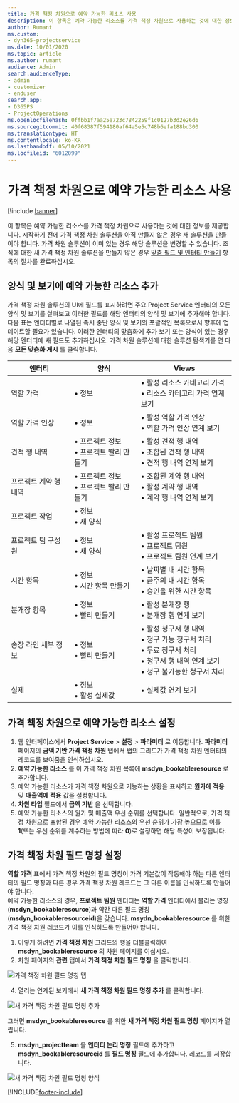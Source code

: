 ```yaml
---
title: 가격 책정 차원으로 예약 가능한 리소스 사용
description: 이 항목은 예약 가능한 리소스를 가격 책정 차원으로 사용하는 것에 대한 정보를 제공합니다.
author: Rumant
ms.custom:
- dyn365-projectservice
ms.date: 10/01/2020
ms.topic: article
ms.author: rumant
audience: Admin
search.audienceType:
- admin
- customizer
- enduser
search.app:
- D365PS
- ProjectOperations
ms.openlocfilehash: 0ffbb1f7aa25e723c7842259f1c0127b3d2e26d6
ms.sourcegitcommit: 40f68387f594180af64a5e5c748b6efa188bd300
ms.translationtype: HT
ms.contentlocale: ko-KR
ms.lasthandoff: 05/10/2021
ms.locfileid: "6012099"
---
```

# <a name="use-bookable-resource-as-a-pricing-dimension"></a>가격 책정 차원으로 예약 가능한 리소스 사용

[!include [banner](../includes/psa-now-project-operations.md)]

이 항목은 예약 가능한 리소스를 가격 책정 차원으로 사용하는 것에 대한 정보를 제공합니다. 시작하기 전에 가격 책정 차원 솔루션을 아직 만들지 않은 경우 새 솔루션을 만들어야 합니다. 가격 차원 솔루션이 이미 있는 경우 해당 솔루션을 변경할 수 있습니다. 조직에 대한 새 가격 책정 차원 솔루션을 만들지 않은 경우 [맞춤 필드 및 엔터티 만들기](create-custom-fields-entities.md) 항목의 절차를 완료하십시오.

## <a name="add-bookable-resource-to-forms-and-views"></a>양식 및 보기에 예약 가능한 리소스 추가
가격 책정 차원 솔루션의 UI에 필드를 표시하려면 주요 Project Service 엔터티의 모든 양식 및 보기를 살펴보고 이러한 필드를 해당 엔터티의 양식 및 보기에 추가해야 합니다.
다음 표는 엔터티별로 나열된 즉시 중단 양식 및 보기의 포괄적인 목록으로서 향후에 업데이트할 필요가 있습니다. 이러한 엔터티의 맞춤화에 추가 보기 또는 양식이 있는 경우 해당 엔터티에 새 필드도 추가하십시오.
가격 차원 솔루션에 대한 솔루션 탐색기를 연 다음 **모든 맞춤화 게시** 를 클릭합니다.


|   엔터티        | 양식   |Views        |
| ------------------------------|---------------------------------|----------------------------------|
|  역할 가격|• 정보 |• 활성 리소스 카테고리 가격<br> • 리소스 카테고리 가격 연계 보기|
|  역할 가격 인상|• 정보|• 활성 역할 가격 인상<br>• 역할 가격 인상 연계 보기|
|  견적 행 내역|• 프로젝트 정보<br>• 프로젝트 빨리 만들기|• 활성 견적 행 내역<br>• 조합된 견적 행 내역<br>• 견적 행 내역 연계 보기|
|  프로젝트 계약 행 내역|• 프로젝트 정보<br>• 프로젝트 빨리 만들기|• 조합된 계약 행 내역<br>• 활성 계약 행 내역<br>• 계약 행 내역 연계 보기|
|  프로젝트 작업|• 정보<br>• 새 양식||
|  프로젝트 팀 구성원|• 정보<br>• 새 양식|• 활성 프로젝트 팀원<br>• 프로젝트 팀원<br>• 프로젝트 팀원 연계 보기|
|  시간 항목|• 정보<br>• 시간 항목 만들기|• 날짜별 내 시간 항목<br>• 금주의 내 시간 항목<br>• 승인을 위한 시간 항목|
|  분개장 항목|• 정보<br>• 빨리 만들기|• 활성 분개장 행<br>• 분개장 행 연계 보기|
|  송장 라인 세부 정보|• 정보<br>• 빨리 만들기|• 활성 청구서 행 내역<br>• 청구 가능 청구서 처리<br>• 무료 청구서 처리<br>• 청구서 행 내역 연계 보기<br>• 청구 불가능한 청구서 처리|
|  실제|• 정보<br>• 활성 실제값|• 실제값 연계 보기|

## <a name="set-up-bookable-resource-as-a-pricing-dimension"></a>가격 책정 차원으로 예약 가능한 리소스 설정

1. 웹 인터페이스에서 **Project Service** > **설정** > **파라미터** 로 이동합니다. **파라미터** 페이지의 **금액 기반 가격 책정 차원** 탭에서 탭의 그리드가 가격 책정 차원 엔터티의 레코드를 보여줌을 인식하십시오. 
2. **예약 가능한 리소스** 를 이 가격 책정 차원 목록에 **msdyn_bookableresource** 로 추가합니다. 
3. 예약 가능한 리소스가 가격 책정 차원으로 기능하는 상황을 표시하고 **원가에 적용** 및 **매출액에 적용** 값을 설정합니다.
4. **차원 타입** 필드에서 **금액 기반** 을 선택합니다. 
5. 예약 가능한 리소스의 원가 및 매출액 우선 순위를 선택합니다. 일반적으로, 가격 책정 차원으로 포함된 경우 예약 가능한 리소스의 우선 순위가 가장 높으므로 이를 **1**(또는 우선 순위를 계수하는 방법에 따라 **0**)로 설정하면 해당 특성이 보장됩니다.

## <a name="set-up-pricing-dimension-field-names"></a>가격 책정 차원 필드 명칭 설정

**역할 가격** 표에서 가격 책정 차원의 필드 명칭이 가격 기본값이 작동해야 하는 다른 엔터티의 필드 명칭과 다른 경우 가격 책정 차원 레코드는 그 다른 이름을 인식하도록 만들어야 합니다.    
예약 가능한 리소스의 경우, **프로젝트 팀원** 엔터티는 **역할 가격** 엔터티에서 불리는 명칭 (**msdyn_bookableresource**)과 약간 다른 필드 명칭(**msdyn_bookableresourceid**)을 갖습니다. **msydn_bookableresource** 를 위한 가격 책정 차원 레코드가 이를 인식하도록 만들어야 합니다. 
1. 이렇게 하려면 **가격 책정 차원** 그리드의 행을 더블클릭하여 **msdyn_bookableresource** 의 차원 페이지를 여십시오.
2. 차원 페이지의 **관련** 탭에서 **가격 책정 차원 필드 명칭** 을 클릭합니다.

 ![가격 책정 차원 필드 명칭 탭](media/PD-fieldname.png)

4. 열리는 연계된 보기에서 **새 가격 책정 차원 필드 명칭 추가** 를 클릭합니다.

 ![새 가격 책정 차원 필드 명칭 추가](media/Add-NewPD-fieldname.png)


그러면 **msdyn_bookableresource** 를 위한 **새 가격 책정 차원 필드 명칭** 페이지가 열립니다. 

5. **msdyn_projectteam** 을 **엔터티 논리 명칭** 필드에 추가하고 **msdyn_bookableresourceid** 를 **필드 명칭** 필드에 추가합니다. 레코드를 저장합니다.

 ![새 가격 책정 차원 필드 명칭 양식](media/PD-fieldname-Added.png)


[!INCLUDE[footer-include](../includes/footer-banner.md)]